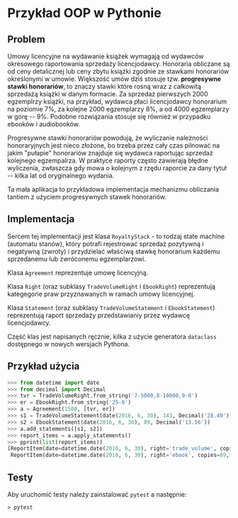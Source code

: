 # Przykład OOP w Pythonie

## Problem

Umowy licencyjne na wydawanie książek wymagają od wydawców okresowego raportowania sprzedaży licencjodawcy. Honoraria obliczane są od ceny detalicznej lub ceny zbytu książki zgodnie ze stawkami honorariów określonymi w umowie. Większość umów dziś stosuje tzw. **progresywne stawki honorariów**, to znaczy stawki które rosną wraz z całkowitą sprzedażą książki w danym formacie. Za sprzedaż pierwszych 2000 egzemplrzy książki, na przykład, wydawca płaci licencjodawcy honorarium na poziomie 7%, za kolejne 2000 egzemplarzy 8%, a od 4000 egzemplarzy w górę -- 9%. Podobne rozwiązania stosuje się również w przypadku ebooków i audiobooków.

Progresywne stawki honorariów powodują, że wyliczanie należności honoraryjnych jest nieco złożone, bo trzeba przez cały czas pilnować na jakim "pułapie" honorariów znajduje się wydawca raportując sprzedaż kolejnego egzempalrza. W praktyce raporty często zawierają błędne wyliczenia, zwłaszcza gdy mowa o kolejnym z rzędu raporcie za dany tytuł -- kilka lat od oryginalnego wydania.

Ta mała aplikacja to przykładowa implementacja mechanizmu obliczania tantiem z użyciem progresywnych stawek honorariów.

## Implementacja

Sercem tej implementacji jest klasa `RoyaltyStack` - to rodzaj state machine (automatu stanów), który potrafi rejestrować sprzedaż pozytywną i negatywną (zwroty) i przydzielać właściwą stawkę honorarium każdemu sprzedanemu lub zwróconemu egzemplarzowi.

Klasa `Agreement` reprezentuje umowę licencyjną.

Klasa `Right` (oraz subklasy `TradeVolumeRight` i `EbookRight`) reprezentują kategegorie praw przyznawanych w ramach umowy licencyjnej.

Klasa `Statement` (oraz subklasy `TradeVolumeStatement` i `EbookStatement`) reprezentują raport sprzedaży przedstawianiy przez wydawcę licencjodawcy.

Część klas jest napisanych ręcznie, kilka z użycie generatora `dataclass` dostępnego w nowych wersjach Pythona.

## Przykład użycia

```python
>>> from datetime import date
>>> from decimal import Decimal
>>> tvr = TradeVolumeRight.from_string('7-5000,8-10000,9-0')
>>> er = EbookRight.from_string('25-0')
>>> a = Agreement(1500, [tvr, er])
>>> s1 = TradeVolumeStatement(date(2016, 6, 30), 143, Decimal('28.40'))
>>> s2 = EbookStatement(date(2016, 6, 30), 89, Decimal('13.56'))
>>> a.add_statements([s1, s2])
>>> report_items = a.apply_statements()
>>> pprint(list(report_items))
[ReportItem(date=datetime.date(2016, 6, 30), right='trade_volume', copies=143, rate='7%', price=Decimal('28.40'), advance_left=Decimal('1215.716'), due=Decimal('284.284')),
 ReportItem(date=datetime.date(2016, 6, 30), right='ebook', copies=89, rate='25%', price=Decimal('13.56'), advance_left=Decimal('914.006'), due=Decimal('301.71'))]
```

## Testy

Aby uruchomić testy należy zainstalować `pytest` a następnie:

```
> pytest
```
